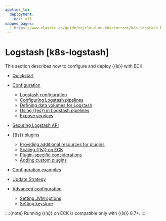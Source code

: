 ```yaml
---
applies_to:
  deployment:
    eck: all
mapped_pages:
  - https://www.elastic.co/guide/en/cloud-on-k8s/current/k8s-logstash.html
---
```


# Logstash [k8s-logstash]

This section describes how to configure and deploy {{ls}} with ECK.

* [Quickstart](quickstart-logstash.md)
* [Configuration](configuration-logstash.md)

    * [Logstash configuration](configuration-logstash.md#k8s-logstash-configuring-logstash)
    * [Configuring Logstash pipelines](configuration-logstash.md#k8s-logstash-pipelines)
    * [Defining data volumes for Logstash](configuration-logstash.md#k8s-logstash-volumes)
    * [Using {{es}} in Logstash pipelines](configuration-logstash.md#k8s-logstash-pipelines-es)
    * [Expose services](configuration-logstash.md#k8s-logstash-expose-services)

* [Securing Logstash API](securing-logstash-api.md)
* [{{ls}} plugins](logstash-plugins.md)

    * [Providing additional resources for plugins](logstash-plugins.md#k8s-plugin-resources)
    * [Scaling {{ls}} on ECK](logstash-plugins.md#k8s-logstash-working-with-plugins-scaling)
    * [Plugin-specific considerations](logstash-plugins.md#k8s-logstash-working-with-plugin-considerations)
    * [Adding custom plugins](logstash-plugins.md#k8s-logstash-working-with-custom-plugins)

* [Configuration examples](configuration-examples-logstash.md)
* [Update Strategy](update-strategy-logstash.md)
* [Advanced configuration](advanced-configuration-logstash.md)

    * [Setting JVM options](advanced-configuration-logstash.md#k8s-logstash-jvm-options)
    * [Setting keystore](advanced-configuration-logstash.md#k8s-logstash-keystore)


::::{note}
Running {{ls}} on ECK is compatible only with {{ls}} 8.7+.
::::









